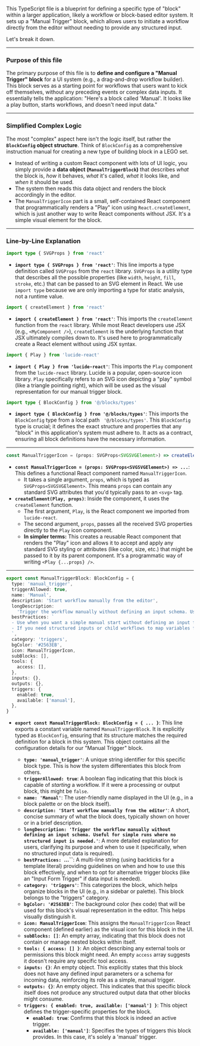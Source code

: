 This TypeScript file is a blueprint for defining a specific type of "block" within a larger application, likely a workflow or block-based editor system. It sets up a "Manual Trigger" block, which allows users to initiate a workflow directly from the editor without needing to provide any structured input.

Let's break it down.

---

### **Purpose of this file**

The primary purpose of this file is to **define and configure a "Manual Trigger" block** for a UI system (e.g., a drag-and-drop workflow builder). This block serves as a starting point for workflows that users want to kick off themselves, without any preceding events or complex data inputs. It essentially tells the application: "Here's a block called 'Manual'. It looks like a play button, starts workflows, and doesn't need input data."

---

### **Simplified Complex Logic**

The most "complex" aspect here isn't the logic itself, but rather the **`BlockConfig` object structure**. Think of `BlockConfig` as a comprehensive instruction manual for creating a new type of building block in a LEGO set.

*   Instead of writing a custom React component with lots of UI logic, you simply provide a **data object (`ManualTriggerBlock`)** that describes *what* the block is, *how* it behaves, *what* it's called, *what* it looks like, and *when* it should be used.
*   The system then reads this data object and renders the block accordingly in the editor.
*   The `ManualTriggerIcon` part is a small, self-contained React component that programmatically renders a "Play" icon using `React.createElement`, which is just another way to write React components without JSX. It's a simple visual element for the block.

---

### **Line-by-Line Explanation**

```typescript
import type { SVGProps } from 'react'
```

*   **`import type { SVGProps } from 'react'`**: This line imports a type definition called `SVGProps` from the `react` library. `SVGProps` is a utility type that describes all the possible properties (like `width`, `height`, `fill`, `stroke`, etc.) that can be passed to an SVG element in React. We use `import type` because we are only importing a type for static analysis, not a runtime value.

```typescript
import { createElement } from 'react'
```

*   **`import { createElement } from 'react'`**: This imports the `createElement` function from the `react` library. While most React developers use JSX (e.g., `<MyComponent />`), `createElement` is the underlying function that JSX ultimately compiles down to. It's used here to programmatically create a React element without using JSX syntax.

```typescript
import { Play } from 'lucide-react'
```

*   **`import { Play } from 'lucide-react'`**: This imports the `Play` component from the `lucide-react` library. Lucide is a popular, open-source icon library. `Play` specifically refers to an SVG icon depicting a "play" symbol (like a triangle pointing right), which will be used as the visual representation for our manual trigger block.

```typescript
import type { BlockConfig } from '@/blocks/types'
```

*   **`import type { BlockConfig } from '@/blocks/types'`**: This imports the `BlockConfig` type from a local path ` '@/blocks/types'`. This `BlockConfig` type is crucial; it defines the exact structure and properties that any "block" in this application's system must adhere to. It acts as a contract, ensuring all block definitions have the necessary information.

---

```typescript
const ManualTriggerIcon = (props: SVGProps<SVGSVGElement>) => createElement(Play, props)
```

*   **`const ManualTriggerIcon = (props: SVGProps<SVGSVGElement>) => ...`**: This defines a functional React component named `ManualTriggerIcon`.
    *   It takes a single argument, `props`, which is typed as `SVGProps<SVGSVGElement>`. This means `props` can contain any standard SVG attributes that you'd typically pass to an `<svg>` tag.
*   **`createElement(Play, props)`**: Inside the component, it uses the `createElement` function.
    *   The first argument, `Play`, is the React component we imported from `lucide-react`.
    *   The second argument, `props`, passes all the received SVG properties directly to the `Play` icon component.
    *   **In simpler terms:** This creates a reusable React component that renders the "Play" icon and allows it to accept and apply any standard SVG styling or attributes (like color, size, etc.) that might be passed to it by its parent component. It's a programmatic way of writing `<Play {...props} />`.

---

```typescript
export const ManualTriggerBlock: BlockConfig = {
  type: 'manual_trigger',
  triggerAllowed: true,
  name: 'Manual',
  description: 'Start workflow manually from the editor',
  longDescription:
    'Trigger the workflow manually without defining an input schema. Useful for simple runs where no structured input is needed.',
  bestPractices: `
  - Use when you want a simple manual start without defining an input format.
  - If you need structured inputs or child workflows to map variables from, prefer the Input Form Trigger.
  `,
  category: 'triggers',
  bgColor: '#2563EB',
  icon: ManualTriggerIcon,
  subBlocks: [],
  tools: {
    access: [],
  },
  inputs: {},
  outputs: {},
  triggers: {
    enabled: true,
    available: ['manual'],
  },
}
```

*   **`export const ManualTriggerBlock: BlockConfig = { ... }`**: This line exports a constant variable named `ManualTriggerBlock`. It is explicitly typed as `BlockConfig`, ensuring that its structure matches the required definition for a block in this system. This object contains all the configuration details for our "Manual Trigger" block.

    *   **`type: 'manual_trigger'`**: A unique string identifier for this specific block type. This is how the system differentiates this block from others.
    *   **`triggerAllowed: true`**: A boolean flag indicating that this block is capable of *starting* a workflow. If it were a processing or output block, this might be `false`.
    *   **`name: 'Manual'`**: The user-friendly name displayed in the UI (e.g., in a block palette or on the block itself).
    *   **`description: 'Start workflow manually from the editor'`**: A short, concise summary of what the block does, typically shown on hover or in a brief description.
    *   **`longDescription: 'Trigger the workflow manually without defining an input schema. Useful for simple runs where no structured input is needed.'`**: A more detailed explanation for users, clarifying its purpose and when to use it (specifically, when no structured input data is required).
    *   **`bestPractices: `...``**: A multi-line string (using backticks for a template literal) providing guidelines on when and how to use this block effectively, and when to opt for alternative trigger blocks (like an "Input Form Trigger" if data input is needed).
    *   **`category: 'triggers'`**: This categorizes the block, which helps organize blocks in the UI (e.g., in a sidebar or palette). This block belongs to the "triggers" category.
    *   **`bgColor: '#2563EB'`**: The background color (hex code) that will be used for this block's visual representation in the editor. This helps visually distinguish it.
    *   **`icon: ManualTriggerIcon`**: This assigns the `ManualTriggerIcon` React component (defined earlier) as the visual icon for this block in the UI.
    *   **`subBlocks: []`**: An empty array, indicating that this block does not contain or manage nested blocks within itself.
    *   **`tools: { access: [] }`**: An object describing any external tools or permissions this block might need. An empty `access` array suggests it doesn't require any specific tool access.
    *   **`inputs: {}`**: An empty object. This explicitly states that this block does not have any defined input parameters or a schema for incoming data, reinforcing its role as a simple, manual trigger.
    *   **`outputs: {}`**: An empty object. This indicates that this specific block itself does not produce any structured output data that other blocks might consume.
    *   **`triggers: { enabled: true, available: ['manual'] }`**: This object defines the trigger-specific properties for the block.
        *   **`enabled: true`**: Confirms that this block is indeed an active trigger.
        *   **`available: ['manual']`**: Specifies the types of triggers this block provides. In this case, it's solely a 'manual' trigger.